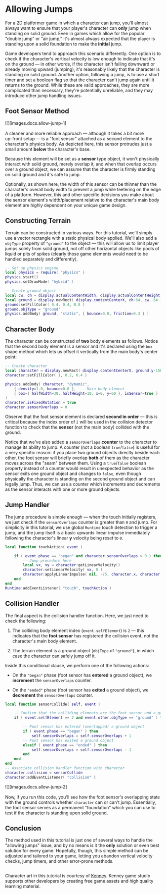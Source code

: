 # Allowing Jumps

For a 2D platformer game in which a character can jump, you'll almost always want to ensure that your player's character can __only__ jump when standing on solid ground. Even in games which allow for the popular "double&nbsp;jump" or "air&nbsp;jump," it's almost always expected that the player is standing upon a solid foundation to make the __initial__ jump.

Game developers tend to approach this scenario differently. One option is to check if the character's vertical velocity is low enough to indicate that it's on the ground&nbsp;&mdash; in other words, if the character isn't falling downward or already moving upward (jumping), it's reasonably likely that the character is standing on solid ground. Another option, following a jump, is to use a short timer and set a boolean flag so that the character can't jump again until it returns to the ground. While these are valid approaches, they are more complicated than necessary, they're potentially unreliable, and they may introduce other jump handling issues.


## Foot Sensor Method

<div class="float-right" style="max-width: 200px; margin-bottom: 16px; clear: both;">

![][images.docs.allow-jump-1]

</div>

A cleaner and more reliable approach&nbsp;&mdash; although it takes a bit more <nobr>up-front</nobr> setup&nbsp;&mdash; is a "foot&nbsp;sensor" attached as a second element to the character's physics body. As depicted here, this sensor protrudes just a small amount __below__ the character's base.

Because this element will be set as a __sensor__ type object, it won't physically interact with solid ground, merely overlap it, and when that overlap occurs over a ground object, we can assume that the character is firmly standing on solid ground and it's safe to jump.

Optionally, as shown here, the width of this sensor can be thinner than the character's overall body width to prevent a jump while teetering on the edge of a platform. However, this and other specific decisions you make about the sensor element's width/placement relative to the character's main body element are highly dependent on your unique game design.


## Constructing Terrain

Terrain can be constructed in various ways. For this tutorial, we'll simply use a vector rectangle with a static physical body applied. We'll also add a `objType` property of `"ground"` to the object&nbsp;&mdash; this will allow us to limit player jumps solely from solid ground, not off other horizontal objects like pools of liquid or pits of spikes (clearly&nbsp;those game elements would need to be handled separately and&nbsp;differently).

``````lua
-- Set up physics engine
local physics = require( "physics" )
physics.start()
physics.setDrawMode( "hybrid" )

-- Create ground object
local cw, ch = display.actualContentWidth, display.actualContentHeight
local ground = display.newRect( display.contentCenterX, ch-64, cw, 64 )
ground:setFillColor( 0.4, 0.4, 0.8 )
ground.objType = "ground"
physics.addBody( ground, "static", { bounce=0.0, friction=0.3 } )
``````


## Character Body

The character can be constructed of __two__ body elements as follows. Notice that the second body element is a sensor and it's declared using the `box` shape method which lets us offset it vertically from the main body's center point:

``````lua
-- Create character
local character = display.newRect( display.contentCenterX, ground.y-150, 80, 120 )
character:setFillColor( 1, 0.2, 0.4 )

physics.addBody( character, "dynamic",
	{ density=1.0, bounce=0.0 },  -- Main body element
	{ box={ halfWidth=30, halfHeight=10, x=0, y=60 }, isSensor=true }  -- Foot sensor element
)
character.isFixedRotation = true
character.sensorOverlaps = 0
``````

<div class="docs-tip-outer docs-tip-color-alert">
<div class="docs-tip-inner-left">
<div class="fa fa-exclamation-circle" style="font-size: 35px;"></div>
</div>
<div class="docs-tip-inner-right">

Observe that the foot sensor element is declared <nobr>__second in order__ &mdash;</nobr> this is critical because the index order of `2` will be used in the collision detector function to check that the __sensor__ <nobr>(not the main body)</nobr> collided with the ground.

</div>
</div>

Notice that we've also added a `sensorOverlaps` __counter__ to the character to manage its ability to jump. A counter <nobr>(not a boolean `true`/`false`)</nobr> is useful for a very specific reason: if you place two ground objects directly beside each other, the foot sensor will briefly overlap __both__ of them as the character moves across the "seam" between them. Using a `true`/`false` boolean property instead of a counter would result in unexpected behavior as the sensor exits one ground object and changes to `false`, even though physically the character is standing on the second ground object and can legally jump. Thus, we can use a counter which increments and decrements as the sensor interacts with one or more ground objects.


## Jump Handler

The jump procedure is simple enough&nbsp;&mdash; when the touch initially registers, we just check if the `sensorOverlaps` counter is greater than `0` and jump. For simplicity in this tutorial, we use global `Runtime` touch detection to trigger a jump, and the jump itself is a basic upwards linear impulse immediately following the character's linear __y__ velocity being reset to `0`.

``````lua
local function touchAction( event )

	if ( event.phase == "began" and character.sensorOverlaps > 0 ) then
		-- Jump procedure here
		local vx, vy = character:getLinearVelocity()
		character:setLinearVelocity( vx, 0 )
		character:applyLinearImpulse( nil, -75, character.x, character.y )
	end
end
Runtime:addEventListener( "touch", touchAction )
``````


## Collision Handler

The final aspect is the collision handler function. Here, we just need to check the following:

1. The colliding body element index (`event.selfElement`) is `2`&nbsp;&mdash; this indicates that the __foot&nbsp;sensor__ has registered the collision event, not the character's main body element.

2. The terrain element is a ground object <nobr>(`objType` of `"ground"`)</nobr>, in which case the character can safely jump off it.

Inside this conditional clause, we perform one of the following actions:

* On the `"began"` phase (foot&nbsp;sensor has __entered__ a ground&nbsp;object), we __increment__ the `sensorOverlaps` counter.

* On the `"ended"` phase (foot&nbsp;sensor has __exited__ a ground&nbsp;object), we __decrement__ the `sensorOverlaps` counter.

``````lua
local function sensorCollide( self, event )

	-- Confirm that the colliding elements are the foot sensor and a ground object
	if ( event.selfElement == 2 and event.other.objType == "ground" ) then

		-- Foot sensor has entered (overlapped) a ground object
		if ( event.phase == "began" ) then
			self.sensorOverlaps = self.sensorOverlaps + 1
		-- Foot sensor has exited a ground object
		elseif ( event.phase == "ended" ) then
			self.sensorOverlaps = self.sensorOverlaps - 1
		end
	end
end
-- Associate collision handler function with character
character.collision = sensorCollide
character:addEventListener( "collision" )
``````

<div class="float-right" style="max-width: 430px; margin-bottom: 16px; clear: both;">

![][images.docs.allow-jump-2]

</div>

Now, if you run this code, you'll see how the foot sensor's overlapping state with the ground controls whether `character` can or can't jump. Essentially, the foot sensor serves as a permanent "foundation" which you can use to test if the character is standing upon solid ground.


## Conclusion

The method used in this tutorial is just one of several ways to handle the "allowing&nbsp;jumps" issue, and by no means is it the __only__ solution or even best solution for every game. Hopefully, though, this simple method can be adjusted and tailored to your game, letting you abandon vertical velocity checks, jump&nbsp;timers, and other <nobr>error-prone</nobr> methods.


<!--- LEGAL -->

##

<div class="tiny-copy">

Character art in this tutorial is courtesy of [Kenney](https://kenney.nl/). Kenney game studio supports other developers by creating free game assets and high quality learning material.

</div>
